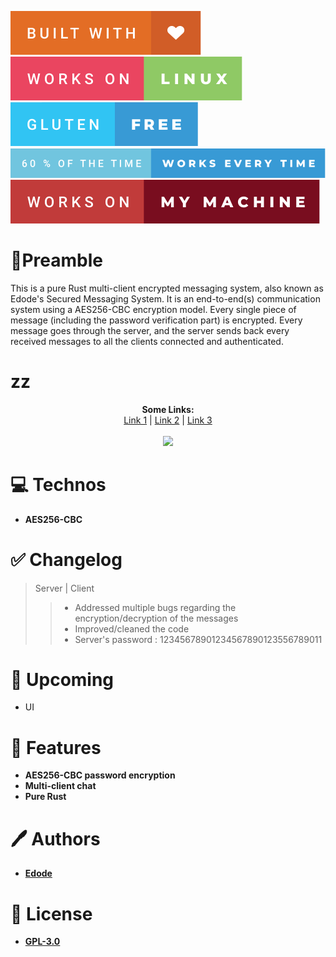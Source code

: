 ![built-with-love](img/built-with-love.svg?style=centerme)
![works-on-linux](img/works-on-linux.svg?style=centerme)
![gluten-free](img/gluten-free.svg?style=centerme)
![60-of-the-time-works-every-time](img/60-of-the-time-works-every-time.svg?style=centerme)
![works-on-my-machine](img/works-on-my-machine.svg?style=centerme)

# 🚩Preamble
This is a pure Rust multi-client encrypted messaging system, also known as Edode's Secured Messaging System.
It is an end-to-end(s) communication system using a AES256-CBC encryption model. Every single piece of message
(including the password verification part) is encrypted. Every message goes through the server, and the server sends back
every received messages to all the clients connected and authenticated.

# zz
<p align="center">
  <b>Some Links:</b><br>
  <a href="#">Link 1</a> |
  <a href="#">Link 2</a> |
  <a href="#">Link 3</a>
  <br><br>
  <img src="http://s.4cdn.org/image/title/105.gif">
</p>

# 💻 Technos
- **AES256-CBC**

# ✅ Changelog
> Server | Client
>> - Addressed multiple bugs regarding the encryption/decryption of the messages
>> - Improved/cleaned the code
>> - Server's password : 12345678901234567890123556789011

# 📃 Upcoming
- UI 
 
# 📍 Features
- **AES256-CBC password encryption**
- **Multi-client chat**
- **Pure Rust**

# 🖊 Authors
- **[Edode](https://www.github.com/lisandro-git)**

# 📜 License
- **[GPL-3.0](https://choosealicense.com/licenses/gpl-3.0/)**
